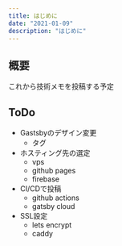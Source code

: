 ```yaml
---
title: はじめに
date: "2021-01-09"
description: "はじめに"
---
```


## 概要

これから技術メモを投稿する予定

## ToDo

- Gastsbyのデザイン変更
  - タグ
- ホスティング先の選定
  - vps
  - github pages
  - firebase
- CI/CDで投稿
  - github actions
  - gatsby cloud
- SSL設定
  - lets encrypt
  - caddy
